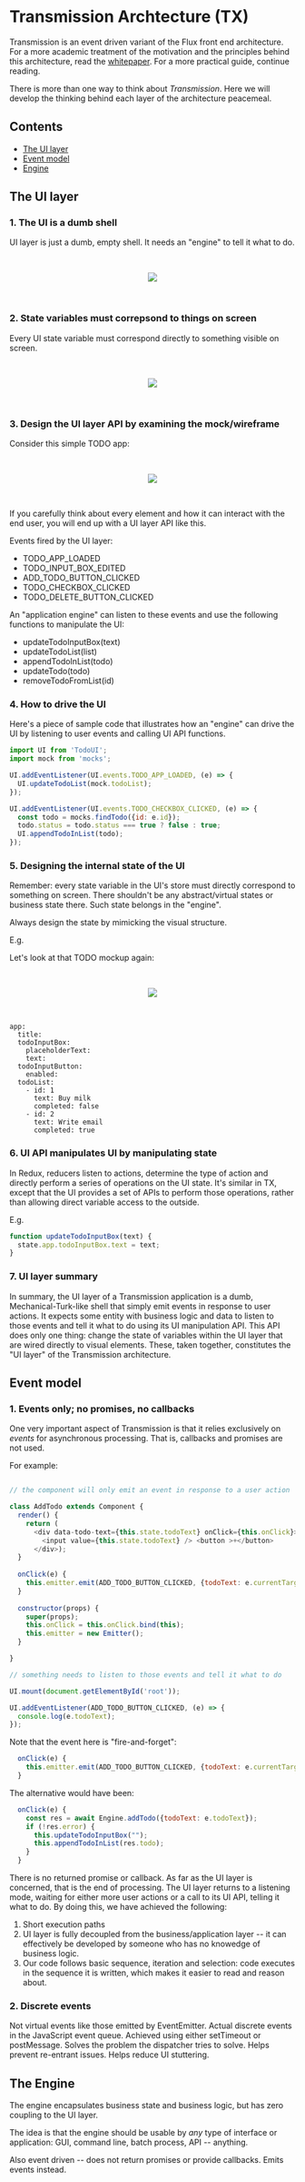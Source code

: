 # Transmission Archtecture (TX)

Transmission is an event driven variant of the Flux front end architecture. For a more academic treatment of the motivation and the principles behind this architecture, read the [whitepaper](./Transmission-TX-A-new-Flux-architecture.pdf). For a more practical guide, continue reading.

There is more than one way to think about *Transmission*. Here we will develop the thinking behind each layer of the architecture peacemeal.

## Contents

- [The UI layer](#the-ui-layer)
- [Event model](#event-model)
- [Engine](#the-engine)


## The UI layer

### 1. The UI is a dumb shell

UI layer is just a dumb, empty shell. It needs an "engine" to tell it what to do.

<br /><p align="center"><img src="Transmission-FE1.svg" /></p><br />

### 2. State variables must correpsond to things on screen

Every UI state variable must correspond directly to something visible on screen.

<br /><p align="center"><img src="Transmission-FE2.svg" /></p><br />

### 3. Design the UI layer API by examining the mock/wireframe

Consider this simple TODO app:

<br /><p align="center"><img src="Transmission-Mockup.svg" /></p><br />

If you carefully think about every element and how it can interact with the end user, you will end up with a UI layer API like this.

Events fired by the UI layer:

- TODO_APP_LOADED
- TODO_INPUT_BOX_EDITED
- ADD_TODO_BUTTON_CLICKED
- TODO_CHECKBOX_CLICKED
- TODO_DELETE_BUTTON_CLICKED

An "application engine" can listen to these events and use the following functions to manipulate the UI:

- updateTodoInputBox(text)
- updateTodoList(list)
- appendTodoInList(todo)
- updateTodo(todo)
- removeTodoFromList(id)

### 4. How to drive the UI

Here's a piece of sample code that illustrates how an "engine" can drive the UI by listening to user events and calling UI API functions.

```javascript
import UI from 'TodoUI';
import mock from 'mocks';

UI.addEventListener(UI.events.TODO_APP_LOADED, (e) => {
  UI.updateTodoList(mock.todoList);
});

UI.addEventListener(UI.events.TODO_CHECKBOX_CLICKED, (e) => {
  const todo = mocks.findTodo({id: e.id});
  todo.status = todo.status === true ? false : true;
  UI.appendTodoInList(todo);
});
```

### 5. Designing the internal state of the UI

Remember: every state variable in the UI's store must directly correspond to something on screen. There shouldn't be any abstract/virtual states or business state there. Such state belongs in the "engine".

Always design the state by mimicking the visual structure.

E.g.

Let's look at that TODO mockup again:

<br /><p align="center"><img src="Transmission-Mockup.svg" /></p><br />

```
app:
  title:
  todoInputBox:
    placeholderText:
    text:
  todoInputButton:
    enabled:
  todoList:
    - id: 1
      text: Buy milk
      completed: false
    - id: 2
      text: Write email
      completed: true
```

### 6. UI API manipulates UI by manipulating state

In Redux, reducers listen to actions, determine the type of action and directly perform a series of operations on the UI state. It's similar in TX, except that the UI provides a set of APIs to perform those operations, rather than allowing direct variable access to the outside.

E.g.

```javascript
function updateTodoInputBox(text) {
  state.app.todoInputBox.text = text;
}
```

### 7. UI layer summary

In summary, the UI layer of a Transmission application is a dumb, Mechanical-Turk-like shell that simply emit events in response to user actions. It expects some entity with business logic and data to listen to those events and tell it what to do using its UI manipulation API. This API does only one thing: change the state of variables within the UI layer that are wired directly to visual elements. These, taken together, constitutes the "UI layer" of the Transmission architecture.

## Event model

### 1. Events only; no promises, no callbacks

One very important aspect of Transmission is that it relies exclusively on *events* for asynchronous processing. That is, callbacks and promises are not used.

For example:

```javascript

// the component will only emit an event in response to a user action

class AddTodo extends Component {
  render() {
    return (
      <div data-todo-text={this.state.todoText} onClick={this.onClick}>
        <input value={this.state.todoText} /> <button >+</button>
      </div>);
  }
  
  onClick(e) {
    this.emitter.emit(ADD_TODO_BUTTON_CLICKED, {todoText: e.currentTarget.dataset[todo-text]});
  }
  
  constructor(props) {
    super(props);
    this.onClick = this.onClick.bind(this);
    this.emitter = new Emitter();
  }

}

// something needs to listen to those events and tell it what to do

UI.mount(document.getElementById('root'));

UI.addEventListener(ADD_TODO_BUTTON_CLICKED, (e) => {
  console.log(e.todoText);
});

```

Note that the event here is "fire-and-forget":

```javascript
  onClick(e) {
    this.emitter.emit(ADD_TODO_BUTTON_CLICKED, {todoText: e.currentTarget.dataset[todo-text]});
  }
```

The alternative would have been:

```javascript
  onClick(e) {
    const res = await Engine.addTodo({todoText: e.todoText});
    if (!res.error) {
      this.updateTodoInputBox("");
      this.appendTodoInList(res.todo);
    }
  }
```

There is no returned promise or callback. As far as the UI layer is concerned, that is the end of processing. The UI layer returns to a listening mode, waiting for either more user actions or a call to its UI API, telling it what to do. By doing this, we have achieved the following:

1. Short execution paths
2. UI layer is fully decoupled from the business/application layer -- it can effectively be developed by someone who has no knowedge of business logic.
3. Our code follows basic sequence, iteration and selection: code executes in the sequence it is written, which makes it easier to read and reason about.

### 2. Discrete events

Not virtual events like those emitted by EventEmitter. Actual discrete events in the JavaScript event queue. Achieved using either setTimeout or postMessage. Solves the problem the dispatcher tries to solve. Helps prevent re-entrant issues. Helps reduce UI stuttering.

## The Engine

The engine encapsulates business state and business logic, but has zero coupling to the UI layer. 

The idea is that the engine should be usable by *any* type of interface or application: GUI, command line, batch process, API -- anything.

Also event driven -- does not return promises or provide callbacks. Emits events instead.
